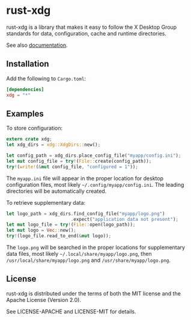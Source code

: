 rust-xdg
========

rust-xdg is a library that makes it easy to follow the X Desktop Group
standards for data, configuration, cache and runtime directories.

See also [documentation](https://whitequark.github.io/rust-xdg/xdg/).

Installation
------------

Add the following to `Cargo.toml`:

```toml
[dependencies]
xdg = "*"
```

Examples
--------

To store configuration:

```rust
extern crate xdg;
let xdg_dirs = xdg::XdgDirs::new();

let config_path = xdg_dirs.place_config_file("myapp/config.ini");
let mut config_file = try!(File::create(config_path));
try!(write!(&mut config_file, "configured = 1"));
```

The `myapp.ini` file will appear in the proper location for desktop
configuration files, most likely `~/.config/myapp/config.ini`.
The leading directories will be automatically created.

To retrieve supplementary data:

```rust
let logo_path = xdg_dirs.find_config_file("myapp/logo.png")
                        .expect("application data not present");
let mut logo_file = try!(File::open(logo_path));
let mut logo = Vec::new();
try!(logo_file.read_to_end(&mut logo));
```

The `logo.png` will be searched in the proper locations for
supplementary data files, most likely `~/.local/share/myapp/logo.png`,
then `/usr/local/share/myapp/logo.png` and `/usr/share/myapp/logo.png`.

License
-------

rust-xdg is distributed under the terms of both the MIT license
and the Apache License (Version 2.0).

See LICENSE-APACHE and LICENSE-MIT for details.
